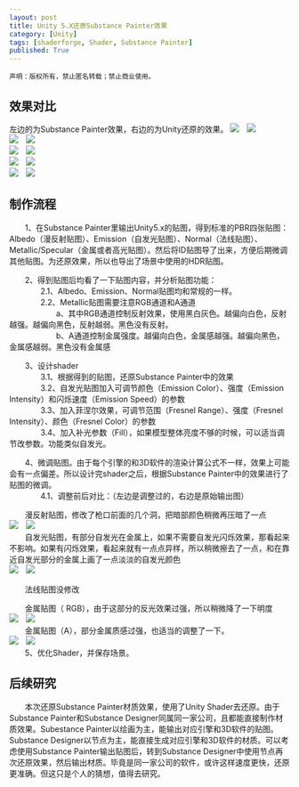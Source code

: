 ```yaml
---
layout: post
title: Unity 5.X还原Substance Painter效果
category: [Unity]
tags: [shaderforge, Shader, Substance Painter]
published: True
---
```



`声明：版权所有，禁止匿名转载；禁止商业使用。`


## 效果对比
左边的为Substance Painter效果，右边的为Unity还原的效果。
<left>
<img src="http://p3z7nlj5m.bkt.clouddn.com/U3DToSP09.png">　<img src="http://p3z7nlj5m.bkt.clouddn.com/U3DToSP09-1.png">
</left>
<br>
<left>
<img src="http://p3z7nlj5m.bkt.clouddn.com/U3DToSP10.png">　<img src="http://p3z7nlj5m.bkt.clouddn.com/U3DToSP10-1.png">
</left>
<br>
<left>
<img src="http://p3z7nlj5m.bkt.clouddn.com/U3DToSP11.png">　<img src="http://p3z7nlj5m.bkt.clouddn.com/U3DToSP11-1.png">
</left>
<br>
<left>
<img src="http://p3z7nlj5m.bkt.clouddn.com/U3DToSP12.png">　<img src="http://p3z7nlj5m.bkt.clouddn.com/U3DToSP12-1.png">
</left>
<br>
<left>
<img src="http://p3z7nlj5m.bkt.clouddn.com/U3DToSP13.png">　<img src="http://p3z7nlj5m.bkt.clouddn.com/U3DToSP13-1.png">
</left>


## 制作流程
　　1、在Substance Painter里输出Unity5.x的贴图，得到标准的PBR四张贴图：Albedo（漫反射贴图）、Emission（自发光贴图）、Normal（法线贴图）、Metallic/Specular（金属或者高光贴图）。然后将ID贴图导了出来，方便后期微调其他贴图。为还原效果，所以也导出了场景中使用的HDR贴图。

　　2、得到贴图后均看了一下贴图内容，并分析贴图功能：<br>
　　　　2.1、Albedo、Emission、Normal贴图均和常规的一样。<br>
　　　　2.2、Metallic贴图需要注意RGB通道和A通道<br>
　　　　　　a、其中RGB通道控制反射效果，使用黑白灰色。越偏向白色，反射越强。越偏向黑色，反射越弱。黑色没有反射。<br>
　　　　　　b、A通道控制金属强度。越偏向白色，金属感越强。越偏向黑色，金属感越弱。黑色没有金属感

　　3、设计shader<br>
　　　　3.1、根据得到的贴图，还原Substance Painter中的效果<br>
　　　　3.2、自发光贴图加入可调节颜色（Emission Color）、强度（Emission Intensity）和闪烁速度（Emission Speed）的参数<br>
　　　　3.3、加入菲涅尔效果，可调节范围（Fresnel Range）、强度（Fresnel Intensity）、颜色（Fresnel Color）的参数<br>
　　　　3.4、加入补光参数（Fill），如果模型整体亮度不够的时候，可以适当调节改参数。功能类似自发光。

　　4、微调贴图。由于每个引擎的和3D软件的渲染计算公式不一样，效果上可能会有一点偏差。所以设计完shader之后，根据Substance Painter中的效果进行了贴图的微调。<br>
　　　　4.1、调整前后对比：（左边是调整过的，右边是原始输出图）

　　漫反射贴图，修改了枪口前面的几个洞，把暗部颜色稍微再压暗了一点<br>
<left>
<img src="http://p3z7nlj5m.bkt.clouddn.com/U3DToSP01.png">　<img src="http://p3z7nlj5m.bkt.clouddn.com/U3DToSP02.png">
</left>
<br>
　　自发光贴图，有部分自发光在金属上，如果不需要自发光闪烁效果，那看起来不影响。如果有闪烁效果，看起来就有一点点异样，所以稍微擦去了一点，和在靠近自发光部分的金属上画了一点淡淡的自发光颜色<br>
<left>
<img src="http://p3z7nlj5m.bkt.clouddn.com/U3DToSP03.png">　<img src="http://p3z7nlj5m.bkt.clouddn.com/U3DToSP04.png">
</left>
<br>

　　法线贴图没修改

　　金属贴图（ RGB），由于这部分的反光效果过强，所以稍微降了一下明度<br>
<left>
<img src="http://p3z7nlj5m.bkt.clouddn.com/U3DToSP05.png">　<img src="http://p3z7nlj5m.bkt.clouddn.com/U3DToSP06.png">
</left>
<br>
　　金属贴图（A），部分金属质感过强，也适当的调整了一下。<br>
<left>
<img src="http://p3z7nlj5m.bkt.clouddn.com/U3DToSP07.png">　<img src="http://p3z7nlj5m.bkt.clouddn.com/U3DToSP08.png">
</left>
<br>
　　5、优化Shader，并保存场景。

## 后续研究
　　本次还原Substance Painter材质效果，使用了Unity Shader去还原。由于Substance Painter和Substance Designer同属同一家公司，且都能直接制作材质效果。Subestance Painter以绘画为主，能输出对应引擎和3D软件的贴图。Substance Designer以节点为主，能直接生成对应引擎和3D软件的材质。可以考虑使用Substance Painter输出贴图后，转到Substance Designer中使用节点再次还原效果，然后输出材质。毕竟是同一家公司的软件，或许这样速度更快，还原更准确。但这只是个人的猜想，值得去研究。

